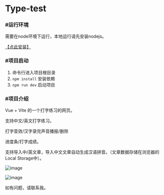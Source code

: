 # Type-test
### **#运行环境**

需要在node环境下运行，本地运行请先安装nodejs。

[【点此安装】](https://nodejs.org/en)

### #项目启动

1. 命令行进入项目根目录
2. `npm install` 安装依赖
3. `npm run dev` 启动项目

### #项目介绍

Vue + Vite 的一个打字练习的网页。 

支持中文/英文打字练习。

打字音效/汉字录完声音播报/删除

进度条/打字成绩。

支持导入中/英文章，导入中文文章自动生成汉语拼音。（文章数据存储在浏览器的Local Storage中）。

![image](https://github.com/Zbi-i/Type-test/assets/71118545/cbc7f7aa-0efc-4ee4-9594-06ae0cfbe62b)

![image](https://github.com/Zbi-i/Type-test/assets/71118545/ba6a12af-c926-4365-8385-f97fc02f79b0)

如有问题，请联系我。

